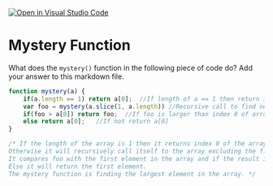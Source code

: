 [![Open in Visual Studio Code](https://classroom.github.com/assets/open-in-vscode-718a45dd9cf7e7f842a935f5ebbe5719a5e09af4491e668f4dbf3b35d5cca122.svg)](https://classroom.github.com/online_ide?assignment_repo_id=11792667&assignment_repo_type=AssignmentRepo)
# Mystery Function

What does the `mystery()` function in the following piece of code do? Add your
answer to this markdown file.

```javascript
function mystery(a) {
    if(a.length == 1) return a[0];  //If length of a == 1 then return index 0 of array a.
    var foo = mystery(a.slice(1, a.length)) //Recursive call to find next element in the array
    if(foo > a[0]) return foo;  //If foo is larger than index 0 of array a then return foo
    else return a[0];   //If not return a[0]
}

/* If the length of the array is 1 then it returns index 0 of the array. 
Otherwise it will recursively call itself to the array excluding the first element and store the result as foo. 
It compares foo with the first element in the array and if the result is greater returns the value foo. 
Else it will return the first element. 
The mystery function is finding the largest element in the array. */
```
